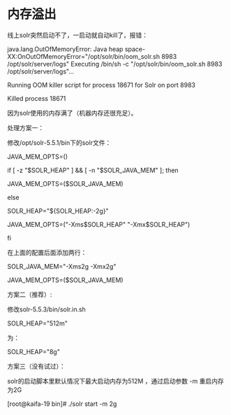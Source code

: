 # 内存溢出

线上solr突然启动不了，一启动就自动kill了，报错：

java.lang.OutOfMemoryError: Java heap space-XX:OnOutOfMemoryError="/opt/solr/bin/oom_solr.sh 8983 /opt/solr/server/logs" Executing /bin/sh -c "/opt/solr/bin/oom_solr.sh 8983 /opt/solr/server/logs"...

Running OOM killer script for process 18671 for Solr on port 8983

Killed process 18671

因为solr使用的内存满了（机器内存还很充足）。

处理方案一：

修改/opt/solr-5.5.1/bin下的solr文件：

JAVA_MEM_OPTS=()

if [ -z "$SOLR_HEAP" ] && [ -n "$SOLR_JAVA_MEM" ]; then

  JAVA_MEM_OPTS=($SOLR_JAVA_MEM)

else

  SOLR_HEAP="${SOLR_HEAP:-2g}"

  JAVA_MEM_OPTS=("-Xms$SOLR_HEAP" "-Xmx$SOLR_HEAP")

fi

在上面的配置后面添加两行：

SOLR_JAVA_MEM="-Xms2g -Xmx2g"

JAVA_MEM_OPTS=($SOLR_JAVA_MEM)

方案二（推荐）:

修改solr-5.5.3/bin/solr.in.sh

SOLR_HEAP="512m"

为：

SOLR_HEAP="8g"

方案三（没有试过）：

solr的启动脚本里默认情况下最大启动内存为512M ，通过启动参数 -m 重启内存为2G

[root@kaifa-19 bin]# ./solr start -m 2g
 